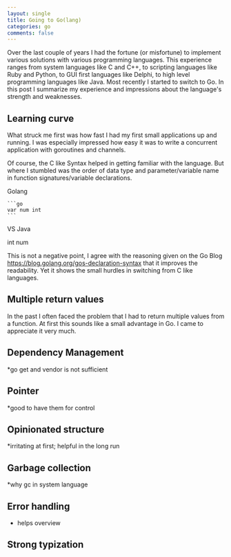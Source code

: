 ```yaml
---
layout: single
title: Going to Go(lang)
categories: go
comments: false
---
```


Over the last couple of years I had the fortune (or misfortune) to implement various solutions with various programming languages. This experience ranges from system languages like C and C++, to scripting languages like Ruby and Python, to  GUI first languages like Delphi, to high level programming languages like Java. Most recently I started to switch to Go. In this post I summarize my experience and impressions about the language's strength and weaknesses. 


## Learning curve ##

What struck me first was how fast I had my first small applications up and running. I was especially impressed how easy it was to write a concurrent application with goroutines and channels. 

Of course, the C like Syntax helped in getting familiar with the language. But where I stumbled was the order of data type and parameter/variable name in function signatures/variable declarations.

Golang 

    ```go
    var num int
    ```

VS Java

   int num

 This is not a negative point, I agree with the reasoning given on the Go Blog https://blog.golang.org/gos-declaration-syntax that it improves the readability. Yet it shows the small hurdles in switching from C like languages. 

## Multiple return values ##

In the past I often faced the problem that I had to return multiple values from a function. At first this sounds like a small advantage in Go. I came to appreciate it very much. 

## Dependency Management ##
 
*go get and vendor is not sufficient 


## Pointer ##

*good to have them for control


## Opinionated structure ##

*irritating at first; helpful in the long run


## Garbage collection

*why gc in system language 

## Error handling

* helps overview

## Strong typization



